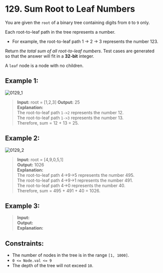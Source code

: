 # 129. Sum Root to Leaf Numbers

You are given the `root` of a binary tree containing digits from `0` to `9` only.

Each root-to-leaf path in the tree represents a number.
* For example, the root-to-leaf path 1 -> 2 -> 3 represents the number 123.

Return *the total sum of all root-to-leaf numbers*.
Test cases are generated so that the answer will fit in a **32-bit** integer.

A `leaf` node is a node with no children.


## Example 1:
![0129_1](https://assets.leetcode.com/uploads/2021/02/19/num1tree.jpg)
> **Input:** root = [1,2,3]
> **Output:** 25  
> **Explanation:**   
> The root-to-leaf path `1->2` represents the number 12.  
> The root-to-leaf path `1->3` represents the number 13.  
> Therefore, sum = 12 + 13 = 25.


## Example 2:
![0129_2](https://assets.leetcode.com/uploads/2021/02/19/num2tree.jpg)
> **Input:** root = [4,9,0,5,1]  
> **Output:** 1026   
> **Explanation:**  
> The root-to-leaf path 4->9->5 represents the number 495.  
> The root-to-leaf path 4->9->1 represents the number 491.  
> The root-to-leaf path 4->0 represents the number 40.  
> Therefore, sum = 495 + 491 + 40 = 1026.


## Example 3:
> **Input:**   
> **Output:**   
> **Explanation:** 

## Constraints:
* The number of nodes in the tree is in the range `[1, 1000]`.
* `0 <= Node.val <= 9`
* The depth of the tree will not exceed `10`.